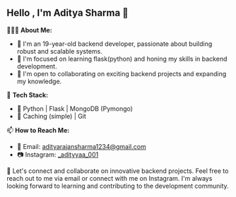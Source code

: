 ## Hello , I'm Aditya Sharma 👋

👨🏻‍💻 **About Me:**
- 🎉 I'm an 19-year-old backend developer, passionate about building robust and scalable systems.
- 🔭 I'm focused on learning flask(python) and honing my skills in backend development.
- 💼 I'm open to collaborating on exciting backend projects and expanding my knowledge.

🔧 **Tech Stack:**
- 🚀 Python | Flask | MongoDB (Pymongo)
- 🐍 Caching (simple) | Git

📫 **How to Reach Me:**
- 📧 Email: [adityarajansharma1234@gmail.com](mailto:adityarajansharma1234@gmail.com)
- 📷 Instagram: [_adityyaa_001](https://www.instagram.com/_adityyaa_001)


🤝 Let's connect and collaborate on innovative backend projects. Feel free to reach out to me via email or connect with me on Instagram. I'm always looking forward to learning and contributing to the development community.

      

